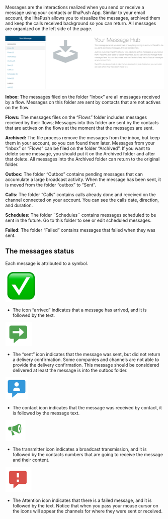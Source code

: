 Messages are the interactions realized when you send or receive a message using your contacts or IlhaPush App. Similar to your email account, the IlhaPush allows you to visualize the messages, archived them and keep the calls received background so you can return. All messages are organized on the left side of the page.

![](/img/messages/msg1.png)

**Inbox:** The messages filed on the folder “Inbox”  are all messages received by a flow. Messages on this folder are sent by contacts that are not actives on the flow.

**Flows:** The messages files on the “Flows” folder includes messages received by their flows; Messages into this folder are sent by the contacts that are actives on the flows at the moment that the messages are sent.

**Archived:** The file process remove the messages from the inbox, but keep them in your account, so you can found them later. Messages from your “Inbox” or  “Flows” can be filed on the folder “Archived”. If you want to delete some message, you should put it on the Archived folder and after that delete. All messages into the Archived folder can return to the original folder.

**Outbox:** The folder “Outbox” contains pending messages that can accumulate a large broadcast activity. When the message has been sent, it is moved from the folder “outbox” to “Sent”.

**Calls:** The folder “Calls” contains calls already done and received on the channel connected on your account. You can see the calls date, direction, and duration.

**Schedules:** The folder ¨Schedules¨ contains messages scheduled to be sent in the future. Go to this folder to see or edit scheduled messages.

**Failed:** The folder “Failed” contains messages that failed when they was sent.

## The messages status ##

Each message is attributed to a symbol.

![](/img/messages/msg2.png)

- The icon “arrived” indicates that a message has arrived, and it is followed by the text.

![](/img/messages/msg3.png)

- The “sent” icon indicates that the message was sent, but did not return a delivery confirmation. Some companies and channels are not able to provide the delivery confirmation. This message should be considered delivered at least the message is into the outbox folder.

![](/img/messages/msg4.png)

- The contact icon indicates that the message was received by contact, it is followed by the message text.

![](/img/messages/msg5.png)

- The transmitter icon indicates a broadcast transmission, and it is followed by the contacts numbers that are going to receive the message and their content.

![](/img/messages/msg6.png)

- The Attention icon indicates that there is a failed message, and it is followed by the text. Notice that when you pass your mouse cursor on the icons will appear the channels for where they were sent or received.

